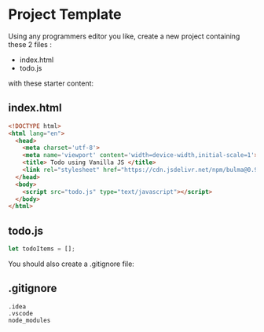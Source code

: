 # Project Template

Using any programmers editor you like, create a new project containing these 2 files  :

- index.html
- todo.js

with these starter content:

## index.html

~~~html
<!DOCTYPE html>
<html lang="en">
  <head>
    <meta charset='utf-8'>
    <meta name='viewport' content='width=device-width,initial-scale=1'>
    <title> Todo using Vanilla JS </title>
    <link rel="stylesheet" href="https://cdn.jsdelivr.net/npm/bulma@0.9.3/css/bulma.min.css">
  </head>
  <body>
    <script src="todo.js" type="text/javascript"></script>
  </body>
</html>
~~~

## todo.js

~~~javascript
let todoItems = [];
~~~

You should also create a .gitignore file:

## .gitignore

~~~
.idea
.vscode
node_modules
~~~

